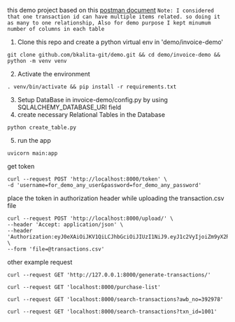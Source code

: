 
this demo project based on this [postman document](https://documenter.getpostman.com/view/17779018/UVCB943R)
`Note: I considered that one transaction id can have multiple items related. so doing it as many to one relationship, Also for demo purpose I kept minumum number of columns in each table`

1. Clone this repo and create a python virtual env in 'demo/invoice-demo'
```
git clone github.com/bkalita-git/demo.git && cd demo/invoice-demo && python -m venv venv
```
2. Activate the environment
```
. venv/bin/activate && pip install -r requirements.txt
```
3. Setup DataBase in invoice-demo/config.py by using SQLALCHEMY_DATABASE_URI field
4. create necessary Relational Tables in the Database
```
python create_table.py
```
5. run the app
```
uvicorn main:app
```

get token
```
curl --request POST 'http://localhost:8000/token' \
-d 'username=for_demo_any_user&password=for_demo_any_password'
```

place the token in authorization header while uploading the transaction.csv file
```
curl --request POST 'http://localhost:8000/upload/' \
--header 'Accept: application/json' \
--header 'Authorization:eyJ0eXAiOiJKV1QiLCJhbGciOiJIUzI1NiJ9.eyJ1c2VyIjoiZm9yX2RlbW9fYW55X3VzZXIiLCJleHAiOjE2Mzc5MTgwNDl9.v7UYuOeelpWtg_3RIiVnicHcbunmLGpcMHjfxgxwdcI' \
--form 'file=@transactions.csv'
```
other example request 
```
curl --request GET 'http://127.0.0.1:8000/generate-transactions/'
```
```
curl --request GET 'localhost:8000/purchase-list'
```
```
curl --request GET 'localhost:8000/search-transactions?awb_no=392978'
```
```
curl --request GET 'localhost:8000/search-transactions?txn_id=1001'
```
